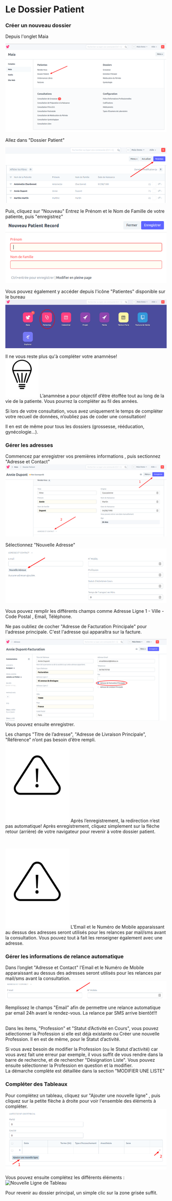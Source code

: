 # Le Dossier Patient

### Créer un nouveau dossier

Depuis l'onglet Maia

![Onglet Maia](assets/img/first_steps/new_patient_folder/maia_desktop.png) 

Allez dans "Dossier Patient"

![Nouvelle Patiente](assets/img/first_steps/new_patient_folder/new_patient.png)

Puis, cliquez sur "Nouveau"
Entrez le Prénom et le Nom de Famille de votre patiente, puis "enregistrez"
![Enregistrer une Nouvelle Patiente](assets/img/first_steps/new_patient_folder/save.png)

Vous pouvez également y accéder depuis l'icône "Patientes" disponible sur le bureau
![Bureau](assets/img/first_steps/new_patient_folder/desktop.png)

Il ne vous reste plus qu'à compléter votre anamnèse!
<br>
![Astuce](assets/img/lightbulb.svg)
L’anamnèse a pour objectif d’être étoffée tout au long de la vie de la patiente. Vous pourrez la compléter au fil des années. 

Si lors de votre consultation, vous avez uniquement le temps de compléter votre recueil de données, n’oubliez pas de coder une consultation! 

Il en est de même pour tous les dossiers (grossesse, rééducation, gynécologie…).
<br>

### Gérer les adresses

Commencez par enregistrer vos premières informations , puis sectionnez "Adresse et Contact"
![Nouvelle Adresse](assets/img/first_steps/new_patient_folder/new_address.png)


Sélectionnez "Nouvelle Adresse"
![Nouvelle Adresse](assets/img/first_steps/new_patient_folder/new_address_1.png)


Vous pouvez remplir les différents champs comme Adresse Ligne 1 - Ville - Code Postal , Email, Téléphone.

Ne pas oubliez de cocher "Adresse de Facturation Principale" pour l'adresse principale. C'est l'adresse qui apparaîtra sur la facture.

![Nouvelle Adresse](assets/img/first_steps/new_patient_folder/new_address_2.png)
Vous pouvez ensuite enregistrer.

Les champs "Titre de l’adresse", "Adresse de Livraison Principale", "Référence" n’ont pas besoin d’être rempli.
<br>
![Attention](assets/img/attention.svg)
Après l’enregistrement, la redirection n’est pas automatique! 
Après enregistrement, cliquez simplement sur la flèche retour (arrière) de votre navigateur pour revenir à votre dossier patient.

<br>

![Attention](assets/img/attention.svg)
L'Email et le Numéro de Mobile apparaissant au dessus des adresses seront utilisés pour les relances par mail/sms avant la consultation. 
Vous pouvez tout à fait les renseigner également avec une adresse.
<br>

### Gérer les informations de relance automatique

Dans l’onglet "Adresse et Contact" l'Email et le Numéro de Mobile apparaissant au dessus des adresses seront utilisés pour les relances par mail/sms avant la consultation. 
![Nouvelle Adresse](assets/img/first_steps/new_patient_folder/email_reminder.png)


Remplissez le champs "Email" afin de permettre une relance automatique par email 24h avant le rendez-vous. 
La relance par SMS arrive bientôt!!!  
<br>

Dans les items, "Profession" et "Statut d’Activité en Cours", vous pouvez sélectionner la Profession si elle est déjà existante ou Créer une nouvelle Profession. Il en est de même, pour le Statut d’activité.  

Si vous avez besoin de modifier la Profession (ou le Statut d’activité) car vous avez fait une erreur par exemple, il vous suffit de vous rendre dans la barre de recherche, et de rechercher "Désignation Liste". Vous pouvez ensuite sélectionner la Profession en question et la modifier.  
La démarche complète est détaillée dans la section "MODIFIER UNE LISTE"
<br>

### Compléter des Tableaux

Pour complétez un tableau, cliquez sur "Ajouter une nouvelle ligne" , puis cliquez sur la petite flèche à droite pour voir l'ensemble des éléments à compléter.
![Nouvelle Ligne de Tableau](assets/img/first_steps/new_patient_folder/new_table_row.png)


Vous pouvez ensuite complétez les différents éléments :
![Nouvelle Ligne de Tableau](assets/img/first_steps/new_patient_folder/new_table_row_1.png)

Pour revenir au dossier principal, un simple clic sur la zone grisée suffit.
